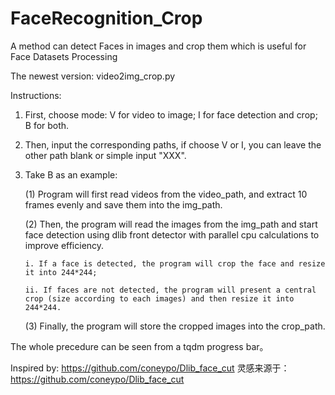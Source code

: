 # FaceRecognition_Crop
A method can detect Faces in images and crop them which is useful for Face Datasets Processing

The newest version: video2img_crop.py

Instructions:
1. First, choose mode: V for video to image; I for face detection and crop; B for both.
2. Then, input the corresponding paths, if choose V or I, you can leave the other path blank or simple input "XXX".
3. Take B as an example:

   (1) Program will first read videos from the video_path, and extract 10 frames evenly and save them into the img_path.
   
   (2) Then, the program will read the images from the img_path and start face detection using dlib front detector with parallel cpu calculations to improve efficiency.
   
       i. If a face is detected, the program will crop the face and resize it into 244*244;
   
       ii. If faces are not detected, the program will present a central crop (size according to each images) and then resize it into 244*244.
   
   (3) Finally, the program will store the cropped images into the crop_path.

 The whole precedure can be seen from a tqdm progress bar。


Inspired by: https://github.com/coneypo/Dlib_face_cut
灵感来源于：https://github.com/coneypo/Dlib_face_cut
